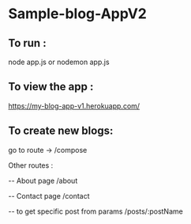 # Sample-blog-AppV2

## To run :
node app.js or nodemon app.js

## To view the app :
https://my-blog-app-v1.herokuapp.com/

## To create new blogs:
go to route -> /compose

Other routes :

 -- About page
/about                     

 -- Contact page
/contact                   
 
 -- to get specific post from params
/posts/:postName              
 
